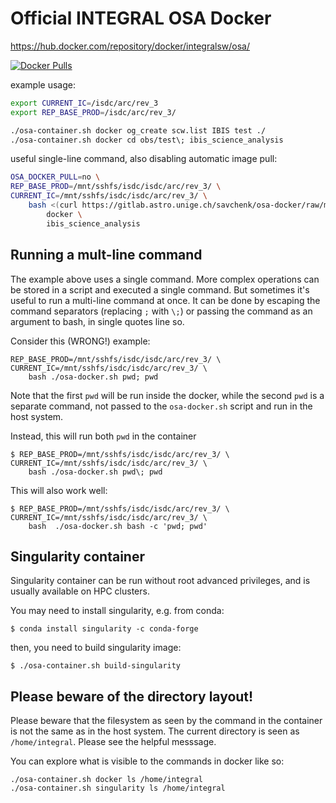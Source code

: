 # Official INTEGRAL OSA Docker

https://hub.docker.com/repository/docker/integralsw/osa/

[![Docker Pulls](https://img.shields.io/docker/pulls/integralsw/osa.svg)](https://hub.docker.com/repository/docker/integralsw/osa/)

example usage:

```bash
export CURRENT_IC=/isdc/arc/rev_3
export REP_BASE_PROD=/isdc/arc/rev_3/

./osa-container.sh docker og_create scw.list IBIS test ./
./osa-container.sh docker cd obs/test\; ibis_science_analysis

```

useful single-line command, also disabling automatic image pull:

```bash
OSA_DOCKER_PULL=no \
REP_BASE_PROD=/mnt/sshfs/isdc/isdc/arc/rev_3/ \
CURRENT_IC=/mnt/sshfs/isdc/isdc/arc/rev_3/ \
    bash <(curl https://gitlab.astro.unige.ch/savchenk/osa-docker/raw/master/osa-container.sh) \
        docker \
        ibis_science_analysis
```


## Running a mult-line command

The example above uses a single command. More complex operations can be stored in a script and executed a single command.
But sometimes it's useful to run a multi-line command at once. It can be done by escaping the command separators (replacing `;` with `\;`) or 
passing the command as an argument to bash, in single quotes line so.

Consider this (WRONG!) example:

```
REP_BASE_PROD=/mnt/sshfs/isdc/isdc/arc/rev_3/ \
CURRENT_IC=/mnt/sshfs/isdc/isdc/arc/rev_3/ \
    bash ./osa-docker.sh pwd; pwd
```

Note that the first `pwd` will be run inside the docker, while the second `pwd` is a separate command, not passed to the `osa-docker.sh` script and run in the host system.

Instead, this will run both `pwd` in the container

```
$ REP_BASE_PROD=/mnt/sshfs/isdc/isdc/arc/rev_3/ \
CURRENT_IC=/mnt/sshfs/isdc/isdc/arc/rev_3/ \
    bash ./osa-docker.sh pwd\; pwd
```

This will also work well:

```
$ REP_BASE_PROD=/mnt/sshfs/isdc/isdc/arc/rev_3/ \
CURRENT_IC=/mnt/sshfs/isdc/isdc/arc/rev_3/ \
    bash  ./osa-docker.sh bash -c 'pwd; pwd'
```

## Singularity container

Singularity container can be run without root advanced privileges, and is usually available on HPC clusters.

You may need to install singularity, e.g. from conda:

```
$ conda install singularity -c conda-forge
```

then, you need to build singularity image:

```
$ ./osa-container.sh build-singularity
```

## Please beware of the directory layout!

Please beware that the filesystem as seen by the command in the container is not the same as in the host system. 
The current directory is seen as `/home/integral`. Please see the helpful messsage.

You can explore what is visible to the commands in docker like so:

```
./osa-container.sh docker ls /home/integral
./osa-container.sh singularity ls /home/integral
```